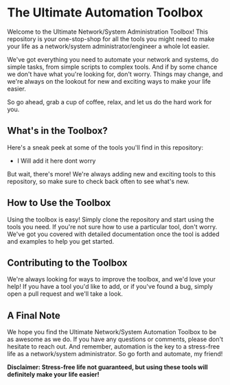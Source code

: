 # The Ultimate  Automation Toolbox

Welcome to the Ultimate Network/System Administration Toolbox! This repository is your one-stop-shop for all the tools you might need to make your life as a network/system administrator/engineer a whole lot easier.

We've got everything you need to automate your network and systems, do simple tasks, from simple scripts to complex tools. And if by some chance we don't have what you're looking for, don't worry. Things may change, and we're always on the lookout for new and exciting ways to make your life easier. 

So go ahead, grab a cup of coffee, relax, and let us do the hard work for you.

## What's in the Toolbox?

Here's a sneak peek at some of the tools you'll find in this repository:

- I Will add it here dont worry

But wait, there's more! We're always adding new and exciting tools to this repository, so make sure to check back often to see what's new.

## How to Use the Toolbox

Using the toolbox is easy! Simply clone the repository and start using the tools you need. If you're not sure how to use a particular tool, don't worry. We've got you covered with detailed documentation once the tool is added and examples to help you get started.

## Contributing to the Toolbox

We're always looking for ways to improve the toolbox, and we'd love your help! If you have a tool you'd like to add, or if you've found a bug, simply open a pull request and we'll take a look.

## A Final Note

We hope you find the Ultimate Network/System Automation Toolbox to be as awesome as we do. If you have any questions or comments, please don't hesitate to reach out. And remember, automation is the key to a stress-free life as a network/system administrator. So go forth and automate, my friend!

**Disclaimer: Stress-free life not guaranteed, but using these tools will definitely make your life easier!**
